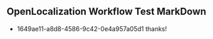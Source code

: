 ## OpenLocalization Workflow Test MarkDown
* 1649ae11-a8d8-4586-9c42-0e4a957a05d1 thanks!

<!--HONumber=Aug16_HO1-->


